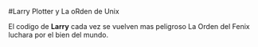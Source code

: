 #Larry Plotter y La oRden de Unix

El codigo de **Larry** cada vez se vuelven mas peligroso
La Orden del Fenix luchara por el bien del mundo.

